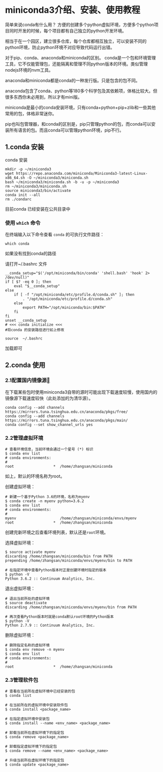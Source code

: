 # **miniconda3介绍、安装、使用教程**

简单来说conda有什么用？
方便的创建多个python虚拟环境，方便多个python项目同时开发的时候，每个项目都有自己独立的python开发环境。

相当于在一个园区，建立很多仓库，每个仓库都相互独立，可以安装不同的python环境，防止python环境不对应导致代码运行出错。

对于pip、conda、anaconda和miniconda的区别。
conda是一个包和环境管理工具，它不仅能管理包，还能隔离和管理不同python版本的环境。类似管理nodejs环境的nvm工具。

anaconda和miniconda都是conda的一种发行版。只是包含的包不同。

anaconda包含了conda、python等180多个科学包及其依赖项，体格比较大。但很多东西你未必用到，所以才有mini版。

miniconda是最小的conda安装环境，只有conda+python+pip+zlib和一些其他常用的包，体格非常迷你。

pip也叫包管理器，和conda的区别是，pip只管理python的包，而conda可以安装所有语言的包。而且conda可以管理python环境，pip不行。

## 1.conda 安装

conda 安装

```
mkdir -p ~/miniconda3
wget https://repo.anaconda.com/miniconda/Miniconda3-latest-Linux-x86_64.sh -O ~/miniconda3/miniconda.sh
bash ~/miniconda3/miniconda.sh -b -u -p ~/miniconda3
rm ~/miniconda3/miniconda.sh
source miniconda3/bin/activate
conda init --all
rm ./condarc
```

目前conda 已经安装在公共目录中

### **使用 `which` 命令**

在终端输入以下命令查看 `conda` 的可执行文件路径：

```
which conda
```

如果没有找到conda的路径

请打开~/.bashrc 文件

```
__conda_setup="$('/opt/miniconda/bin/conda' 'shell.bash' 'hook' 2> /dev/null)"
if [ $? -eq 0 ]; then
    eval "$__conda_setup"
else
    if [ -f "/opt/miniconda/etc/profile.d/conda.sh" ]; then
        . "/opt/miniconda/etc/profile.d/conda.sh"
    else
        export PATH="/opt/miniconda/bin:$PATH"
    fi
fi
unset __conda_setup
# <<< conda initialize <<<
#将conda 的安装路径进行如上修改
```

```
source  ~/.bashrc
```

加载即可

## 2.conda 使用

### 2.1配置国内镜像源[](https://lfpara.com/docs/hpc/tools/miniconda3/miniconda3.html#id9)

在下载某些包时使用miniconda3自带的源时可能出现下载速度较慢，使用国内的镜像源下载速度较快（此处添加的为清华源）。

```
conda config --add channels https://mirrors.tuna.tsinghua.edu.cn/anaconda/pkgs/free/
conda config --add channels https://mirrors.tuna.tsinghua.edu.cn/anaconda/pkgs/main/
conda config --set show_channel_urls yes
```

### 2.2管理虚拟环境

```shell
# 查看环境信息，当前环境会通过一个星号 (*) 标识
$ conda env list
# conda environments:
#
root                  *  /home/zhangsan/miniconda
```

如上，默认的环境名称为root。

创建虚拟环境：

```shell
# 新建一个基于Python 3.6的环境，名称为myenv
$ conda create -n myenv python=3.6.2
$ conda env list
# conda environments:
#
myenv                    /home/zhangsan/miniconda/envs/myenv
root                  *  /home/zhangsan/miniconda
```

创建完新环境之后查看环境列表，默认还是`root`环境。

选择虚拟环境：

```shell
$ source activate myenv
discarding /home/zhangsan/miniconda/bin from PATH
prepending /home/zhangsan/miniconda/envs/myenv/bin to PATH

# 在指定环境中查看Python版本时正是创建环境时指定的版本
$ python -V
Python 3.6.2 :: Continuum Analytics, Inc.
```

退出虚拟环境：

```shell
# 退出当前所处的虚拟环境
$ source deactivate
discarding /home/zhangsan/miniconda/envs/myenv/bin from PATH

# 再次查看Python版本时就是conda默认root环境的Python版本
$ python -V
Python 2.7.9 :: Continuum Analytics, Inc.
```

删除虚拟环境：

```shell
# 删除指定名称的虚拟环境
$ conda env remove -n myenv
$ conda env list
# conda environments:
#
root                  *  /home/zhangsan/miniconda
```

### 2.3管理软件包

```shell
# 查看在当前所在虚拟环境中已经安装的包
$ conda list

# 在当前所在的虚拟环境中安装软件包
$ conda install <package_name>

# 在指定虚拟环境中安装包
$ conda install --name <env_name> <package_name>

# 卸载当前所在虚拟环境下的指定包
$ conda remove <package_name>

# 卸载指定虚拟环境下的指定包
$ conda remove --name <env_name> <package_name>

# 升级当前所在虚拟环境下的指定包
$ conda update <package_name>
```
